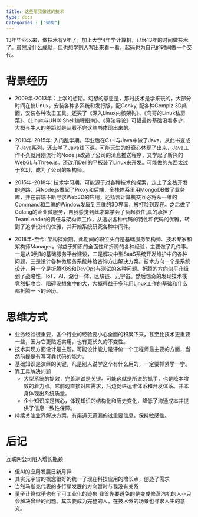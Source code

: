 ```yaml
---
title: 这些年我做过的技术
type: docs
Categories : ["架构"]
---
```



13年毕业以来，做技术有9年了。加上大学4年学计算机，已经13年的时间做技术了。虽然没什么成就，但也想学别人写出来看一看，起码也为自己的时间做一个交代。

# 背景经历
* 2009年-2013年：上学幻想期。幻想的意思是，那时技术是学来玩的，大部分时间在搞Linux，安装各种多系统和发行版，配Conky, 配各种Compiz 3D桌面，安装各种攻击工具。还买了《深入Linux内核架构》、《鸟哥的Linux私房菜》、《Linux与UNIX Shell编程指南》、《算法导论》可惜最终基础没看多少，大概与牛人的差距就是从看不完这些书体现出来的。

* 2013年-2015年: 入门乱学期。毕业后在C++与Java中做了Java。从此书变成了Java系列，还去学了Java线下课。可能天生的好奇心体现了出来，Java工作不久就用刚流行的Node.js改造了公司的消息推送程序，又学起了新兴的WebGL与Three.js。还改用Dell的平板装了Linux来开发。可能做的东西太过于玄幻，成为了公司的架构师。

* 2015年-2018年: 技术学习期。可能源于对各种技术的探索，走上了全栈开发的道路，用Node.js做起了Proxy和后端，全栈体系里用MongoDB做了业务库，并在前端不断寻求Web3D的应用，还扬言计算机交互必将从一维的Command和二维的Window发展到三维的3D界面，被打脸到现在。之后做了Golang的企业微服务，自我感觉到此才算学会了负起责任,真的承担了TeamLeader的责任与架构师工作，从追求各种代码的特性和代码的优雅，转到了追求设计的优雅，并开始系统研究各种中间件。

* 2018年-至今: 架构探索期。此期间的职位头衔是基础服务架构师、技术专家和架构师Manager。得益于知识的全面性和折腾的各种经验，主要做了几件事。一是从0到1的基础服务平台建设，二是解决中型SaaS系统开发维护中的各种问题，三是设计各种微服务系统并给咨询方出解决方案。技术方向一个是系统设计，另一个是折腾K8S和DevOps与测试的各种问题。折腾的方向似乎升级到了战略性，IoT、AI、湖仓一体、区块链、元宇宙。然后惊奇的发现技术栈竟然挺吻合，阻碍没想象中的大，大概得益于多年用Linux工作的基础和什么都折腾一下的经历。


# 思维方式
* 业务经验很重要，各个行业的经验要小心全面的积累下来，甚至比技术更重要一些，因为它更贴近实用，也有更长久的不变性。
* 技术实现方面设计是主题，可能设计能力是评价一个工程师最主要的方面，当然前提是有写可靠代码的能力。
* 基础知识是演绎的关键，凡是别人说学这个有什么用的，一定要抓紧学一学。
* 靠工具解决问题
    * 大型系统的提效，完善测试是关键。可能这就是所说的抓手，也是降本增效的着力点。它前边直接对应需求，后边促进运维体系和开发体系。并本身体现出系统质量。
    * 企业知识库是核心，体现知识的结构化和历史变化，降低了沟通成本并提供了信息一致性保障。
* 持续关注业界解决方案，有渠道无遗漏的过重要信息，保持敏感性。

# 后记
互联网公司陷入增长瓶颈
* 但AI的应用发展日新月异
* 其实元宇宙的概念很好的统一了现在科技应用的增长点，创造了需求
* 当然马斯克代表的多行星发展的方向暂时与我没有关系
* 量子计算似乎也有了可工业化的迹象
我首先要避免的是变成修蒸汽机的人--只会解决曾经的问题。其次要成为完整的人，在技术外的场景也寻求人生的意义。
